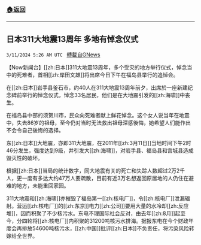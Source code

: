 ###  [:house:返回](README.md)
---


## 日本311大地震13周年 多地有悼念仪式
`3/11/2024 5:26 AM UTC ` [轉載自GNews](https://gnews.org/articles/2383273)

【Now新闻台】[[zh:日本]]311大地震13周年，多个受灾的地方举行仪式，悼念当中的死难者，首相[[zh:岸田文雄]]将出席今日下午在福岛县举行的追悼会。

在[[zh:日本]]岩手县釜石市，约40人在311大地震13周年前夕，出席於一座新建纪念碑前举行的悼念仪式，悼念33名居民，他们是在大地震引发的[[zh:海啸]]中丧生。

在福岛县中部的须贺川市，民众向死难者献上鲜花悼念。这个女人说当年在地震中，失去86岁的祖母，至今仍对当时无法救出祖母深感後悔，她希望人们能作出不会令自己後悔的选择。

东[[zh:日本]]大地震，亦即311大地震，在2011年[[zh:3月11日]]当地时间下午2时46分发生，强度达到9级，并引发大[[zh:海啸]]，对岩手县、福岛县和宫城县造成毁灭性的破坏。

根据[[zh:日本]]当局的统计数字，同大地震有关的死亡和失踪人数超过2万2千人，更一度有多达大约47万人要疏散，目前有近3万名想返回原居地的人仍住在避难的地方，未能重回家园。

311大地震和[[zh:海啸]]亦摧毁了福岛第一[[zh:核电厂]]，令[[zh:核电厂]]泄漏辐射。营运[[zh:核电厂]]的[[zh:东京]]电力[[zh:公司]]要用大量的水冷却[[zh:反应堆]]，因而积聚了不少核污水。东电不理国际社会反对，由去年[[zh:8月]]起至今，分四轮将[[zh:核电厂]]内积聚的31200吨核污水排海。据报东电在今个财政年度会再排放54600吨核污水，[[zh:中国]]批评[[zh:日本]]不负责任，将污染风险转嫁给全世界。
